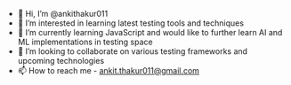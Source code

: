 - 👋 Hi, I’m @ankithakur011
- 👀 I’m interested in learning latest testing tools and techniques
- 🌱 I’m currently learning JavaScript and would like to further learn AI and ML implementations in testing space
- 💞️ I’m looking to collaborate on various testing frameworks and upcoming technologies
- 📫 How to reach me - ankit.thakur011@gmail.com

<!---
ankithakur011/ankithakur011 is a ✨ special ✨ repository because its `README.md` (this file) appears on your GitHub profile.
You can click the Preview link to take a look at your changes.
--->
